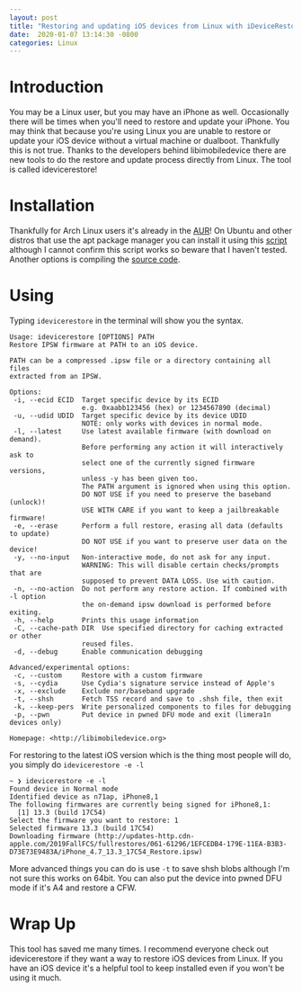 ```yaml
---
layout:	post
title: "Restoring and updating iOS devices from Linux with iDeviceRestore"
date:  2020-01-07 13:14:30 -0800
categories: Linux
---
```

# **Introduction**
You may be a Linux user, but you may have an iPhone as well. Occasionally there will be times when you'll need to restore and update your iPhone. You may think that because you're using Linux you are unable to restore or update your iOS device without a virtual machine or dualboot. Thankfully this is not true. Thanks to the developers behind libimobiledevice there are new tools to do the restore and update process directly from Linux. The tool is called idevicerestore! 

# **Installation**
Thankfully for Arch Linux users it's already in the [AUR](https://aur.archlinux.org/packages/idevicerestore-git/)! On Ubuntu and other distros that use the apt package manager you can install it using this [script](https://gist.github.com/stek29/2d3d0e2f2d1c14f8be68ce3a296585e9) although I cannot confirm this script works so beware that I haven't tested. Another options is compiling the [source code](https://github.com/libimobiledevice/idevicerestore).

# **Using**
Typing ``idevicerestore`` in the terminal will show you the syntax.
```
Usage: idevicerestore [OPTIONS] PATH
Restore IPSW firmware at PATH to an iOS device.

PATH can be a compressed .ipsw file or a directory containing all files
extracted from an IPSW.

Options:
 -i, --ecid ECID  Target specific device by its ECID
                  e.g. 0xaabb123456 (hex) or 1234567890 (decimal)
 -u, --udid UDID  Target specific device by its device UDID
                  NOTE: only works with devices in normal mode.
 -l, --latest     Use latest available firmware (with download on demand).
                  Before performing any action it will interactively ask to
                  select one of the currently signed firmware versions,
                  unless -y has been given too.
                  The PATH argument is ignored when using this option.
                  DO NOT USE if you need to preserve the baseband (unlock)!
                  USE WITH CARE if you want to keep a jailbreakable firmware!
 -e, --erase      Perform a full restore, erasing all data (defaults to update)
                  DO NOT USE if you want to preserve user data on the device!
 -y, --no-input   Non-interactive mode, do not ask for any input.
                  WARNING: This will disable certain checks/prompts that are
                  supposed to prevent DATA LOSS. Use with caution.
 -n, --no-action  Do not perform any restore action. If combined with -l option
                  the on-demand ipsw download is performed before exiting.
 -h, --help       Prints this usage information
 -C, --cache-path DIR  Use specified directory for caching extracted or other
                  reused files.
 -d, --debug      Enable communication debugging

Advanced/experimental options:
 -c, --custom     Restore with a custom firmware
 -s, --cydia      Use Cydia's signature service instead of Apple's
 -x, --exclude    Exclude nor/baseband upgrade
 -t, --shsh       Fetch TSS record and save to .shsh file, then exit
 -k, --keep-pers  Write personalized components to files for debugging
 -p, --pwn        Put device in pwned DFU mode and exit (limera1n devices only)

Homepage: <http://libimobiledevice.org>
```
For restoring to the latest iOS version which is the thing most people will do, you simply do ``idevicerestore -e -l``
```
~ ❯ idevicerestore -e -l
Found device in Normal mode
Identified device as n71ap, iPhone8,1
The following firmwares are currently being signed for iPhone8,1:
  [1] 13.3 (build 17C54)
Select the firmware you want to restore: 1
Selected firmware 13.3 (build 17C54)
Downloading firmware (http://updates-http.cdn-apple.com/2019FallFCS/fullrestores/061-61296/1EFCEDB4-179E-11EA-B3B3-D73E73E9483A/iPhone_4.7_13.3_17C54_Restore.ipsw)
```
More advanced things you can do is use ``-t`` to save shsh blobs although I'm not sure this works on 64bit. You can also put the device into pwned DFU mode if it's A4 and restore a CFW.

# **Wrap Up**
This tool has saved me many times. I recommend everyone check out idevicerestore if they want a way to restore iOS devices from Linux. If you have an iOS device it's a helpful tool to keep installed even if you won't be using it much.